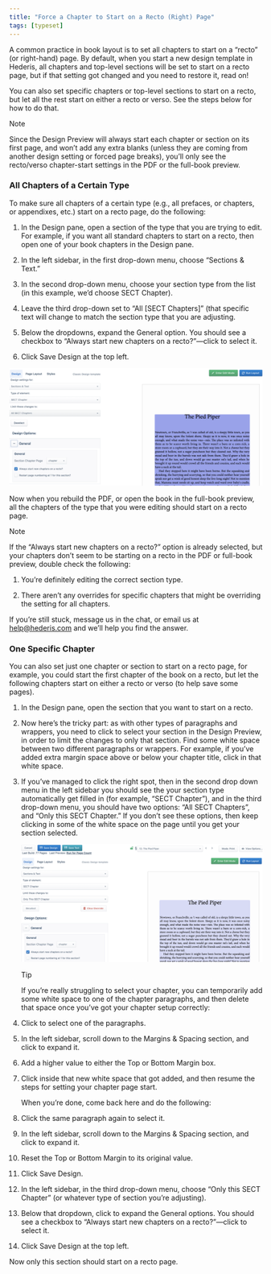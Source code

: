 ```yaml
---
title: "Force a Chapter to Start on a Recto (Right) Page"
tags: [typeset]
---
```

 
<html><body><section data-type="chapter" class="hsecchapter" data-hederis-type="hsecchapter" id="chapter-start-recto" data-pi-attrs="id: chapter-start-recto; data-tags: typeset;" role="doc-chapter" data-tags="typeset" data-author-name=" " data-book-title=" " title="Force a Chapter to Start on a Recto (Right) Page"><p class="hblkp" data-hederis-type="hblkp" id="pSgGee82g">A common practice in book layout is to set all chapters to start on a &#8220;recto&#8221; (or right-hand) page. By default, when you start a new design template in Hederis, all chapters and top-level sections will be set to start on a recto page, but if that setting got changed and you need to restore it, read on!</p><p class="hblkp" data-hederis-type="hblkp" id="plcT2JgnE">You can also set specific chapters or top-level sections to start on a recto, but let all the rest start on either a recto or verso. See the steps below for how to do that.</p><aside class="hwprbox box" data-hederis-type="hwprbox" id="pGlyNvudv" data-type="sidebar"><p class="hblktype" data-hederis-type="hblktype" id="pfg9MwyXL">Note</p><p class="hblkp" data-hederis-type="hblkp" id="poO895LQu">Since the Design Preview will always start each chapter or section on its first page, and won&#8217;t add any extra blanks (unless they are coming from another design setting or forced page breaks), you&#8217;ll only see the recto/verso chapter-start settings in the PDF or the full-book preview. </p></aside><section class="hwprsubsection" data-hederis-type="hwprsubsection" id="plcDjaiVs" data-type="subsection" title="All Chapters of a Certain Type"><h1 data-hederis-type="hblktitle" class="hblktitle" id="pbgFCOW8r">All Chapters of a Certain Type</h1><p class="hblkp" data-hederis-type="hblkp" id="p0EFhuM5X">To make sure all chapters of a certain type (e.g., all prefaces, or chapters, or appendixes, etc.) start on a recto page, do the following:</p><ol class="hwprnumlist" data-hederis-type="hwprnumlist" id="p9Z0SXbCR"><li class="hblkoli" data-hederis-type="hblkoli" id="li9kNy2KpS"><p class="hblkoli" data-hederis-type="hblklip" id="pTGHrU3Ok">In the Design pane, open a section of the type that you are trying to edit. For example, if you want all standard chapters to start on a recto, then open one of your book chapters in the Design pane.</p></li><li class="hblkoli" data-hederis-type="hblkoli" id="liTmdOBeQ1"><p class="hblkoli" data-hederis-type="hblklip" id="pDB3Um7bf">In the left sidebar, in the first drop-down menu, choose &#8220;Sections &amp; Text.&#8221;</p></li><li class="hblkoli" data-hederis-type="hblkoli" id="li5dbZy9UP"><p class="hblkoli" data-hederis-type="hblklip" id="p4htat8tX">In the second drop-down menu, choose your section type from the list (in this example, we&#8217;d choose SECT Chapter).</p></li><li class="hblkoli" data-hederis-type="hblkoli" id="liLgfFeqBg"><p class="hblkoli" data-hederis-type="hblklip" id="pMPFZbZWi">Leave the third drop-down set to &#8220;All [SECT Chapters]&#8221; (that specific text will change to match the section type that you are adjusting.</p></li><li class="hblkoli" data-hederis-type="hblkoli" id="liIiFwG39s"><p class="hblkoli" data-hederis-type="hblklip" id="ptfqfryUe">Below the dropdowns, expand the General option. You should see a checkbox to &#8220;Always start new chapters on a recto?&#8221;&#8212;click to select it.</p></li><li class="hblkoli" data-hederis-type="hblkoli" id="lib77e8GIB"><p class="hblkoli" data-hederis-type="hblklip" id="pLZxevUq7">Click Save Design at the top left.</p></li></ol><img data-hederis-type="hblkimg" class="hblkimg" id="pKTtH1ySX" src="/images/recto1.png" data-img-src="/images/recto1.png"/><p class="hblkp" data-hederis-type="hblkp" id="pYAOsfrif">Now when you rebuild the PDF, or open the book in the full-book preview, all the chapters of the type that you were editing should start on a recto page.</p><aside class="hwprbox box" data-hederis-type="hwprbox" id="ptKhWcntf" data-type="sidebar"><p class="hblktype" data-hederis-type="hblktype" id="p3ViaZOYJ">Note</p><p class="hblkp" data-hederis-type="hblkp" id="p1BL5q8MM">If the &#8220;Always start new chapters on a recto?&#8221; option is already selected, but your chapters don&#8217;t seem to be starting on a recto in the PDF or full-book preview, double check the following:</p><ol class="hwprnumlist" data-hederis-type="hwprnumlist" id="pwfG7350u"><li class="hblkoli" data-hederis-type="hblkoli" id="lijWdOuQu7"><p class="hblkoli" data-hederis-type="hblklip" id="pcGzeOu86">You&#8217;re definitely editing the correct section type.</p></li><li class="hblkoli" data-hederis-type="hblkoli" id="lipkkTDvKT"><p class="hblkoli" data-hederis-type="hblklip" id="pvbBGFWKI">There aren&#8217;t any overrides for specific chapters that might be overriding the setting for all chapters.</p></li></ol><p class="hblkp" data-hederis-type="hblkp" id="pHSeJsfta">If you&#8217;re still stuck, message us in the chat, or email us at <a href="mailto:help@hederis.com" data-hederis-type="hspana" id="pMU5Mqho7"><span class="Hyperlink" data-hederis-type="hspnspan" id="p4jt0oJfX">help@hederis.com</span></a> and we&#8217;ll help you find the answer.</p></aside></section><section class="hwprsubsection" data-hederis-type="hwprsubsection" id="psaccx5j8" data-type="subsection" title="One Specific Chapter"><h1 data-hederis-type="hblktitle" class="hblktitle" id="ppQxDnFZR">One Specific Chapter</h1><p class="hblkp" data-hederis-type="hblkp" id="pcRtPvr7N">You can also set just one chapter or section to start on a recto page, for example, you could start the first chapter of the book on a recto, but let the following chapters start on either a recto or verso (to help save some pages).</p><ol class="hwprnumlist" data-hederis-type="hwprnumlist" id="pEjRo0fwD"><li class="hblkoli" data-hederis-type="hblkoli" id="liHasmMZzD"><p class="hblkoli" data-hederis-type="hblklip" id="pfyWQQzEV">In the Design pane, open the section that you want to start on a recto.</p></li><li class="hblkoli" data-hederis-type="hblkoli" id="liPPinVzBP"><p class="hblkoli" data-hederis-type="hblklip" id="pA3bf3pKI">Now here&#8217;s the tricky part: as with other types of paragraphs and wrappers, you need to click to select your section in the Design Preview, in order to limit the changes to only that section. Find some white space between two different paragraphs or wrappers. For example, if you&#8217;ve added extra margin space above or below your chapter title, click in that white space.</p></li><li class="hblkoli" data-hederis-type="hblkoli" id="liu6GHVWiI"><p class="hblkoli" data-hederis-type="hblklip" id="pbP41DFIN">If you&#8217;ve managed to click the right spot, then in the second drop down menu in the left sidebar you should see the your section type automatically get filled in (for example, &#8220;SECT Chapter&#8221;), and in the third drop-down menu, you should have two options: &#8220;All SECT Chapters&#8221;, and &#8220;Only this SECT Chapter.&#8221; If you don&#8217;t see these options, then keep clicking in some of the white space on the page until you get your section selected.</p><img data-hederis-type="hblkimg" class="hblkimg" id="p5uRRRqJz" src="/images/recto2.png" data-img-src="/images/recto2.png"/><aside class="hwprbox box" data-hederis-type="hwprbox" id="pNuDBdlMe" data-type="sidebar"><p class="hblktype" data-hederis-type="hblktype" id="pMdygoa6j">Tip</p><p class="hblkp" data-hederis-type="hblkp" id="pInhr0rZu">If you&#8217;re really struggling to select your chapter, you can temporarily add some white space to one of the chapter paragraphs, and then delete that space once you&#8217;ve got your chapter setup correctly:</p><li class="hblkoli" data-hederis-type="hblkoli" id="li3FV17UAU"><p class="hblkoli" data-hederis-type="hblklip" id="ptc15Pbfe">Click to select one of the paragraphs.</p></li><li class="hblkoli" data-hederis-type="hblkoli" id="liMTPFVhgO"><p class="hblkoli" data-hederis-type="hblklip" id="pHsDUfcvd">In the left sidebar, scroll down to the Margins &amp; Spacing section, and click to expand it.</p></li><li class="hblkoli" data-hederis-type="hblkoli" id="lioVlrUb8L"><p class="hblkoli" data-hederis-type="hblklip" id="pCKSopZ7j">Add a higher value to either the Top or Bottom Margin box.</p></li><li class="hblkoli" data-hederis-type="hblkoli" id="livG35uqKI"><p class="hblkoli" data-hederis-type="hblklip" id="p0bVsKCUC">Click inside that new white space that got added, and then resume the steps for setting your chapter page start. </p><p class="hblkp" data-hederis-type="hblkp" id="prt9FR6ne">When you&#8217;re done, come back here and do the following:</p></li><li class="hblkoli" data-hederis-type="hblkoli" id="li1c3lVfdR"><p class="hblkoli" data-hederis-type="hblklip" id="pwNUk1gpW">Click the same paragraph again to select it.</p></li><li class="hblkoli" data-hederis-type="hblkoli" id="liFhZ5j0ko"><p class="hblkoli" data-hederis-type="hblklip" id="pi7osMS1y">In the left sidebar, scroll down to the Margins &amp; Spacing section, and click to expand it.</p></li><li class="hblkoli" data-hederis-type="hblkoli" id="li08cK2jSM"><p class="hblkoli" data-hederis-type="hblklip" id="px6rickhs">Reset the Top or Bottom Margin to its original value.</p></li><li class="hblkoli" data-hederis-type="hblkoli" id="lieeseSpMy"><p class="hblkoli" data-hederis-type="hblklip" id="p4Le2b8mf">Click Save Design.</p></li></aside></li><li class="hblkoli" data-hederis-type="hblkoli" id="liTUxgrfqZ"><p class="hblkoli" data-hederis-type="hblklip" id="pOWiCffvq">In the left sidebar, in the third drop-down menu, choose &#8220;Only this SECT Chapter&#8221; (or whatever type of section you&#8217;re adjusting).</p></li><li class="hblkoli" data-hederis-type="hblkoli" id="lijKKKq2Oz"><p class="hblkoli" data-hederis-type="hblklip" id="pfPVFp726">Below that dropdown, click to expand the General options. You should see a checkbox to &#8220;Always start new chapters on a recto?&#8221;&#8212;click to select it.</p></li><li class="hblkoli" data-hederis-type="hblkoli" id="liGqUgYOuI"><p class="hblkoli" data-hederis-type="hblklip" id="pMml90DEG">Click Save Design at the top left.</p></li></ol><p class="hblkp" data-hederis-type="hblkp" id="pisARvvQR">Now only this section should start on a recto page.</p></section></section></body></html>
